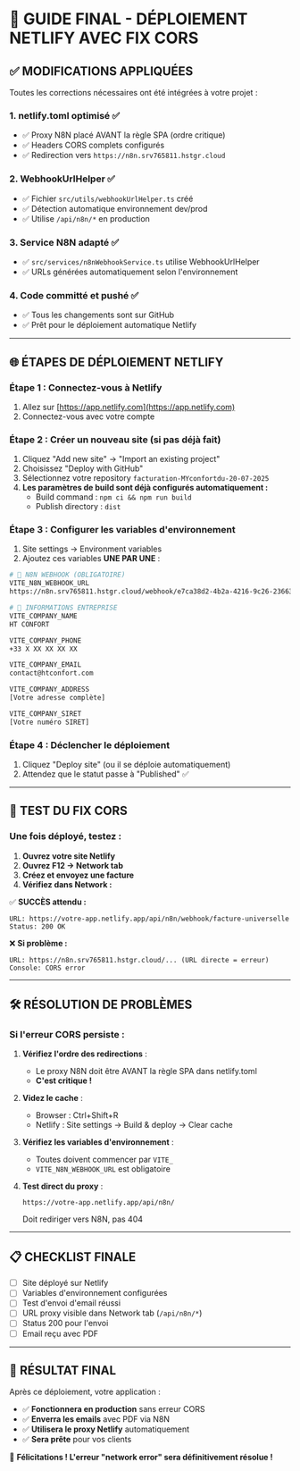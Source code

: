 # 🚀 GUIDE FINAL - DÉPLOIEMENT NETLIFY AVEC FIX CORS

## ✅ MODIFICATIONS APPLIQUÉES

Toutes les corrections nécessaires ont été intégrées à votre projet :

### 1. **netlify.toml optimisé** ✅
- ✅ Proxy N8N placé AVANT la règle SPA (ordre critique)
- ✅ Headers CORS complets configurés
- ✅ Redirection vers `https://n8n.srv765811.hstgr.cloud`

### 2. **WebhookUrlHelper** ✅
- ✅ Fichier `src/utils/webhookUrlHelper.ts` créé
- ✅ Détection automatique environnement dev/prod
- ✅ Utilise `/api/n8n/*` en production

### 3. **Service N8N adapté** ✅
- ✅ `src/services/n8nWebhookService.ts` utilise WebhookUrlHelper
- ✅ URLs générées automatiquement selon l'environnement

### 4. **Code committé et pushé** ✅
- ✅ Tous les changements sont sur GitHub
- ✅ Prêt pour le déploiement automatique Netlify

---

## 🌐 ÉTAPES DE DÉPLOIEMENT NETLIFY

### Étape 1 : Connectez-vous à Netlify
1. Allez sur [https://app.netlify.com](https://app.netlify.com)
2. Connectez-vous avec votre compte

### Étape 2 : Créer un nouveau site (si pas déjà fait)
1. Cliquez "Add new site" → "Import an existing project"
2. Choisissez "Deploy with GitHub"
3. Sélectionnez votre repository `facturation-MYconfortdu-20-07-2025`
4. **Les paramètres de build sont déjà configurés automatiquement :**
   - Build command : `npm ci && npm run build`
   - Publish directory : `dist`

### Étape 3 : Configurer les variables d'environnement
1. Site settings → Environment variables
2. Ajoutez ces variables **UNE PAR UNE** :

```bash
# 🔗 N8N WEBHOOK (OBLIGATOIRE)
VITE_N8N_WEBHOOK_URL
https://n8n.srv765811.hstgr.cloud/webhook/e7ca38d2-4b2a-4216-9c26-23663529790a

# 🏢 INFORMATIONS ENTREPRISE
VITE_COMPANY_NAME
HT CONFORT

VITE_COMPANY_PHONE
+33 X XX XX XX XX

VITE_COMPANY_EMAIL
contact@htconfort.com

VITE_COMPANY_ADDRESS
[Votre adresse complète]

VITE_COMPANY_SIRET
[Votre numéro SIRET]
```

### Étape 4 : Déclencher le déploiement
1. Cliquez "Deploy site" (ou il se déploie automatiquement)
2. Attendez que le statut passe à "Published" ✅

---

## 🧪 TEST DU FIX CORS

### Une fois déployé, testez :

1. **Ouvrez votre site Netlify**
2. **Ouvrez F12 → Network tab**
3. **Créez et envoyez une facture**
4. **Vérifiez dans Network :**

✅ **SUCCÈS attendu :**
```
URL: https://votre-app.netlify.app/api/n8n/webhook/facture-universelle
Status: 200 OK
```

❌ **Si problème :**
```
URL: https://n8n.srv765811.hstgr.cloud/... (URL directe = erreur)
Console: CORS error
```

---

## 🛠️ RÉSOLUTION DE PROBLÈMES

### Si l'erreur CORS persiste :

1. **Vérifiez l'ordre des redirections** :
   - Le proxy N8N doit être AVANT la règle SPA dans netlify.toml
   - **C'est critique !**

2. **Videz le cache** :
   - Browser : Ctrl+Shift+R
   - Netlify : Site settings → Build & deploy → Clear cache

3. **Vérifiez les variables d'environnement** :
   - Toutes doivent commencer par `VITE_`
   - `VITE_N8N_WEBHOOK_URL` est obligatoire

4. **Test direct du proxy** :
   ```
   https://votre-app.netlify.app/api/n8n/
   ```
   Doit rediriger vers N8N, pas 404

---

## 📋 CHECKLIST FINALE

- [ ] Site déployé sur Netlify
- [ ] Variables d'environnement configurées
- [ ] Test d'envoi d'email réussi
- [ ] URL proxy visible dans Network tab (`/api/n8n/*`)
- [ ] Status 200 pour l'envoi
- [ ] Email reçu avec PDF

---

## 🎯 RÉSULTAT FINAL

Après ce déploiement, votre application :
- ✅ **Fonctionnera en production** sans erreur CORS
- ✅ **Enverra les emails** avec PDF via N8N
- ✅ **Utilisera le proxy Netlify** automatiquement
- ✅ **Sera prête** pour vos clients

🎉 **Félicitations ! L'erreur "network error" sera définitivement résolue !**
